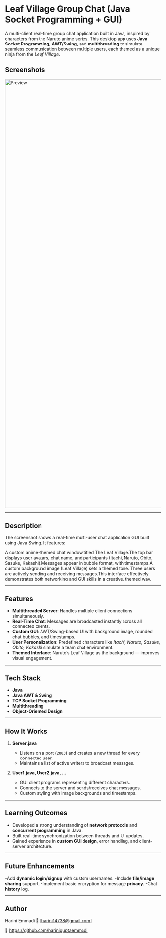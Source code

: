 # Leaf Village Group Chat (Java Socket Programming + GUI)

A multi-client real-time group chat application built in Java, inspired by characters from the Naruto anime series. This desktop app uses **Java Socket Programming**, **AWT/Swing**, and **multithreading** to simulate seamless communication between multiple users, each themed as a unique ninja from the *Leaf Village*.

## Screenshots

<img width="1388" alt="Preview" src="https://github.com/user-attachments/assets/94c6411f-0568-4b47-bc03-d1949c71570e" />

---

## Description

The screenshot shows a real-time multi-user chat application GUI built using Java Swing. It features:

A custom anime-themed chat window titled The Leaf Village.The top bar displays user avatars, chat name, and participants (Itachi, Naruto, Obito, Sasuke, Kakashi).Messages appear in bubble format, with timestamps.A custom background image (Leaf Village) sets a themed tone.
Three users are actively sending and receiving messages.This interface effectively demonstrates both networking and GUI skills in a creative, themed way.

---

## Features

- **Multithreaded Server**: Handles multiple client connections simultaneously.
- **Real-Time Chat**: Messages are broadcasted instantly across all connected clients.
- **Custom GUI**: AWT/Swing-based UI with background image, rounded chat bubbles, and timestamps.
- **User Personalization**: Predefined characters like *Itachi, Naruto, Sasuke, Obito, Kakashi* simulate a team chat environment.
- **Themed Interface**: Naruto’s Leaf Village as the background — improves visual engagement.

---

## Tech Stack

- **Java**  
- **Java AWT & Swing**  
- **TCP Socket Programming**  
- **Multithreading**  
- **Object-Oriented Design**


---

##  How It Works

1. **Server.java**  
   - Listens on a port (`2003`) and creates a new thread for every connected user.
   - Maintains a list of active writers to broadcast messages.

2. **User1.java, User2.java, ...**  
   - GUI client programs representing different characters.
   - Connects to the server and sends/receives chat messages.
   - Custom styling with image backgrounds and timestamps.

---



## Learning Outcomes

- Developed a strong understanding of **network protocols** and **concurrent programming** in Java.
- Built real-time synchronization between threads and UI updates.
- Gained experience in **custom GUI design**, error handling, and client-server architecture.

---

## Future Enhancements

-Add **dynamic login/signup** with custom usernames.
-Include **file/image sharing** support.
-Implement basic encryption for message **privacy**.
-Chat **history** log.

---

## Author

Harini Emmadi
📧 [harini14738@gmail.com]

🔗 https://github.com/hariniguptaemmadi

